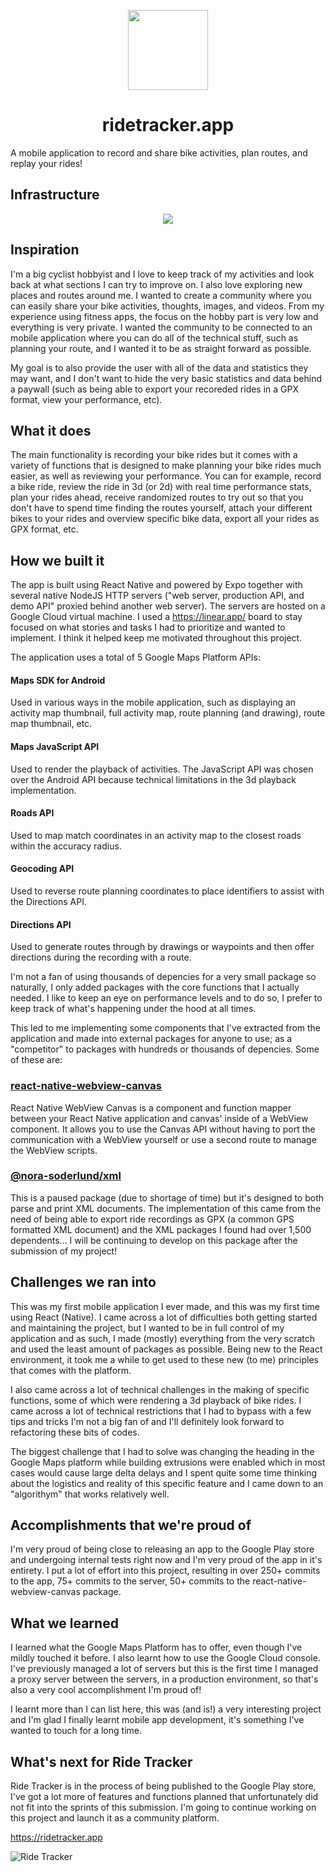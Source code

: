 <p align="center">
  <img src="https://i.imgur.com/2UOCtvd.png" width="128">
  
  <h1 align="center">ridetracker.app</h1>
</p>

A mobile application to record and share bike activities, plan routes, and replay your rides!

## Infrastructure
<p align="center">
  <img src="https://user-images.githubusercontent.com/78360666/209476010-0c3762f7-808f-4691-ba29-ce9bf6dfa765.svg">
</p>

## Inspiration
I'm a big cyclist hobbyist and I love to keep track of my activities and look back at what sections I can try to improve on. I also love exploring new places and routes around me. I wanted to create a community where you can easily share your bike activities, thoughts, images, and videos. From my experience using fitness apps, the focus on the hobby part is very low and everything is very private. I wanted the community to be connected to an mobile application where you can do all of the technical stuff, such as planning your route, and I wanted it to be as straight forward as possible.

My goal is to also provide the user with all of the data and statistics they may want, and I don't want to hide the very basic statistics and data behind a paywall (such as being able to export your recoreded rides in a GPX format, view your performance, etc).

## What it does
The main functionality is recording your bike rides but it comes with a variety of functions that is designed to make planning your bike rides much easier, as well as reviewing your performance. You can for example, record a bike ride, review the ride in 3d (or 2d) with real time performance stats, plan your rides ahead, receive randomized routes to try out so that you don't have to spend time finding the routes yourself, attach your different bikes to your rides and overview specific bike data, export all your rides as GPX format, etc.

## How we built it
The app is built using React Native and powered by Expo together with several native NodeJS HTTP servers ("web server, production API, and demo API" proxied behind another web server). The servers are hosted on a Google Cloud virtual machine. I used a https://linear.app/ board to stay focused on what stories and tasks I had to prioritize and wanted to implement. I think it helped keep me motivated throughout this project.

The application uses a total of 5 Google Maps Platform APIs:
#### Maps SDK for Android
Used in various ways in the mobile application, such as displaying an activity map thumbnail, full activity map, route planning (and drawing), route map thumbnail, etc.
#### Maps JavaScript API
Used to render the playback of activities. The JavaScript API was chosen over the Android API because technical limitations in the 3d playback implementation.
#### Roads API
Used to map match coordinates in an activity map to the closest roads within the accuracy radius.
#### Geocoding API
Used to reverse route planning coordinates to place identifiers to assist with the Directions API.
#### Directions API
Used to generate routes through by drawings or waypoints and then offer directions during the recording with a route.

I'm not a fan of using thousands of depencies for a very small package so naturally, I only added packages with the core functions that I actually needed. I like to keep an eye on performance levels and to do so, I prefer to keep track of what's happening under the hood at all times.

This led to me implementing some components that I've extracted from the application and made into external packages for anyone to use; as a "competitor" to packages with hundreds or thousands of depencies. Some of these are:

### [react-native-webview-canvas](https://github.com/nora-soderlund/react-native-webview-canvas#readme)
React Native WebView Canvas is a component and function mapper between your React Native application and canvas' inside of a WebView component. It allows you to use the Canvas API without having to port the communication with a WebView yourself or use a second route to manage the WebView scripts.

### [@nora-soderlund/xml](https://github.com/nora-soderlund/xml#readme)
This is a paused package (due to shortage of time) but it's designed to both parse and print XML documents. The implementation of this came from the need of being able to export ride recordings as GPX (a common GPS formatted XML document) and the XML packages I found had over 1,500 dependents... I will be continuing to develop on this package after the submission of my project!

## Challenges we ran into
This was my first mobile application I ever made, and this was my first time using React (Native). I came across a lot of difficulties both getting started and maintaining the project, but I wanted to be in full control of my application and as such, I made (mostly) everything from the very scratch and used the least amount of packages as possible. Being new to the React environment, it took me a while to get used to these new (to me) principles that comes with the platform.

I also came across a lot of technical challenges in the making of specific functions, some of which were rendering a 3d playback of bike rides. I came across a lot of technical restrictions that I had to bypass with a few tips and tricks I'm not a big fan of and I'll definitely look forward to refactoring these bits of codes.

The biggest challenge that I had to solve was changing the heading in the Google Maps platform while building extrusions were enabled which in most cases would cause large delta delays and I spent quite some time thinking about the logistics and reality of this specific feature and I came down to an "algorithym" that works relatively well.

## Accomplishments that we're proud of
I'm very proud of being close to releasing an app to the Google Play store and undergoing internal tests right now and I'm very proud of the app in it's entirety. I put a lot of effort into this project, resulting in over 250+ commits to the app, 75+ commits to the server, 50+ commits to the react-native-webview-canvas package.

## What we learned
I learned what the Google Maps Platform has to offer, even though I've mildly touched it before. I also learnt how to use the Google Cloud console. I've previously managed a lot of servers but this is the first time I managed a proxy server between the servers, in a production environment, so that's also a very cool accomplishment I'm proud of!

I learnt more than I can list here, this was (and is!) a very interesting project and I'm glad I finally learnt mobile app development, it's something I've wanted to touch for a long time.

## What's next for Ride Tracker
Ride Tracker is in the process of being published to the Google Play store, I've got a lot more of features and functions planned that unfortunately did not fit into the sprints of this submission. I'm going to continue working on this project and launch it as a community platform.

https://ridetracker.app

![Ride Tracker](https://i.imgur.com/9yNnJBL.jpg)
